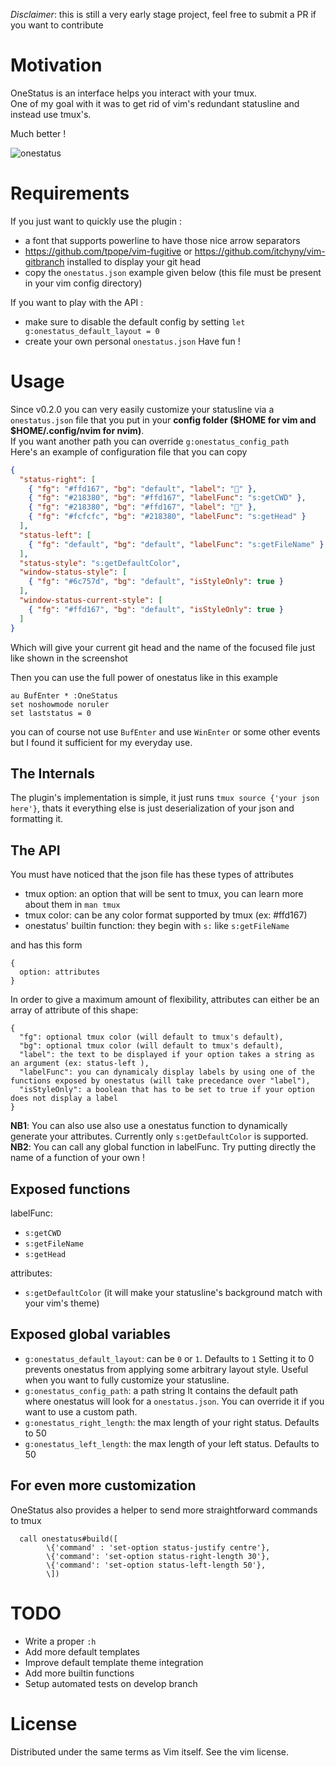 *Disclaimer*: this is still a very early stage project, feel free to submit a PR if you want to contribute

# Motivation
OneStatus is an interface helps you interact with your tmux.<br>
One of my goal with it was to get rid of vim's redundant statusline and instead use tmux's.

Much better !

![onestatus](https://user-images.githubusercontent.com/26607946/90639803-7f947f00-e22f-11ea-863e-e347f9379dfe.png)

# Requirements
If you just want to quickly use the plugin :
 - a font that supports powerline to have those nice arrow separators
 - https://github.com/tpope/vim-fugitive or https://github.com/itchyny/vim-gitbranch installed to display your git head
 - copy the `onestatus.json` example given below (this file must be present in your vim config directory)

If you want to play with the API :
 - make sure to disable the default config by setting
 `let g:onestatus_default_layout = 0`
 - create your own personal `onestatus.json`
  Have fun !

# Usage
Since v0.2.0 you can very easily customize your statusline via a `onestatus.json` file that you put in your **config folder ($HOME for vim and $HOME/.config/nvim for nvim)**.<br>
If you want another path you can override `g:onestatus_config_path`<br>
Here's an example of configuration file that you can copy

```json
{
  "status-right": [
    { "fg": "#ffd167", "bg": "default", "label": "" },
    { "fg": "#218380", "bg": "#ffd167", "labelFunc": "s:getCWD" },
    { "fg": "#218380", "bg": "#ffd167", "label": "" },
    { "fg": "#fcfcfc", "bg": "#218380", "labelFunc": "s:getHead" }
  ],
  "status-left": [
    { "fg": "default", "bg": "default", "labelFunc": "s:getFileName" }
  ],
  "status-style": "s:getDefaultColor",
  "window-status-style": [
    { "fg": "#6c757d", "bg": "default", "isStyleOnly": true }
  ],
  "window-status-current-style": [
    { "fg": "#ffd167", "bg": "default", "isStyleOnly": true }
  ]
}
```

Which will give your current git head and the name of the focused file just like shown in the screenshot

Then you can use the full power of onestatus like in this example
```
au BufEnter * :OneStatus
set noshowmode noruler
set laststatus = 0
```
you can of course not use `BufEnter` and use `WinEnter` or some other events but I found it sufficient for my everyday use.

## The Internals
The plugin's implementation is simple, it just runs `tmux source {'your json here'}`, thats it everything else is just deserialization of your json and formatting it.



## The API
You must have noticed that the json file has these types of attributes
- tmux option: an option that will be sent to tmux, you can learn more about them in `man tmux` 
- tmux color: can be any color format supported by tmux (ex: #ffd167)
- onestatus' builtin function: they begin with `s:` like `s:getFileName`

and has this form
```
{
  option: attributes
}
```

In order to give a maximum amount of flexibility, attributes can either be an array of attribute of this shape:
```
{
  "fg": optional tmux color (will default to tmux's default),
  "bg": optional tmux color (will default to tmux's default),
  "label": the text to be displayed if your option takes a string as an argument (ex: status-left ),
  "labelFunc": you can dynamicaly display labels by using one of the functions exposed by onestatus (will take precedance over "label"),
  "isStyleOnly": a boolean that has to be set to true if your option does not display a label
}
```

**NB1**: You can also use also use a onestatus function to dynamically generate your attributes.
Currently only `s:getDefaultColor` is supported.<br>
**NB2**: You can call any global function in labelFunc. Try putting directly the name of a function of your own !

## Exposed functions
labelFunc:
- `s:getCWD`
- `s:getFileName`
- `s:getHead`

attributes:
- `s:getDefaultColor` (it will make your statusline's background match with your vim's theme)

## Exposed global variables
- `g:onestatus_default_layout`: can be `0` or `1`. Defaults to `1`
 Setting it to 0 prevents onestatus from applying some arbitrary layout style. Useful when you want to fully customize your statusline.
- `g:onestatus_config_path`: a path string
 It contains the default path where onestatus will look for a `onestatus.json`. You can override it if you want to use a custom path.
- `g:onestatus_right_length`: the max length of your right status. Defaults to 50
- `g:onestatus_left_length`: the max length of your left status. Defaults to 50


## For even more customization
OneStatus also provides a helper to send more straightforward commands to tmux

```vim
  call onestatus#build([
        \{'command' : 'set-option status-justify centre'},
        \{'command': 'set-option status-right-length 30'},
        \{'command': 'set-option status-left-length 50'},
        \])
```

# TODO
- Write a proper `:h`
- Add more default templates
- Improve default template theme integration
- Add more builtin functions
- Setup automated tests on develop branch

# License
Distributed under the same terms as Vim itself. See the vim license.
